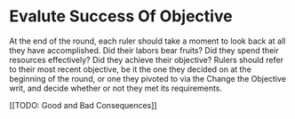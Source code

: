 # Evalute Success Of Objective

At the end of the round, each ruler should take a moment to look back at all they have accomplished. Did their labors bear fruits? Did they spend their resources effectively? Did they achieve their objective? Rulers should refer to their most recent objective, be it the one they decided on at the beginning of the round, or one they pivoted to via the Change the Objective writ, and decide whether or not they met its requirements.

[[TODO: Good and Bad Consequences]]
